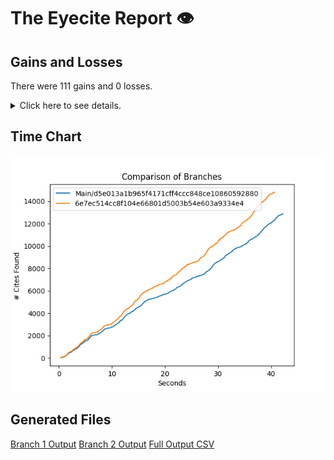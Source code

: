 # The Eyecite Report :eye:



Gains and Losses
---------
There were 111 gains and 0 losses.

<details>
<summary>Click here to see details.</summary>

|     id     |             Gain            |  Loss  |
| ---------- | --------------------------- | ------ |
|  4994933   |            supra,           |        |
|   52459    |       8 U.S.C. §
1101       |        |
|  2046752   |            supra.           |        |
|  2046752   |            supra,           |        |
|  2046752   |            supra;           |        |
|  5165179   |            supra.           |        |
|  1245958   |            supra.           |        |
|  4013931   |       28 U.S.C. § 2401      |        |
|  5970983   |           (supra).          |        |
|   685153   |      21 U.S.C. Sec. 841     |        |
|   685153   |      21 U.S.C. Sec. 846     |        |
|  4536776   |       19 U.S.C. § 2251      |        |
|  6144534   |           (supra):          |        |
|  2141253   |       149 F.Supp. 562       |        |
|  2060699   |        Beckler at 775       |        |
|  2999939   |       18 U.S.C.
§ 3553      |        |
|  2999939   |       18 U.S.C.
§ 2113      |        |
|  2999939   |       18 U.S.C.
§ 924       |        |
|  2999939   |       18 U.S.C. § 3553      |        |
|  2999939   |       18
U.S.C. § 924       |        |
|  3419420   |            supra            |        |
|  2277838   | Tex. Tax Code Ann. §§ 42.01 |        |
|  3542084   |         200 S.W. 286        |        |
|   212922   |       28 U.S.C. § 2253      |        |
|  1771039   |            supra            |        |
|  2257892   |      38 Cal.Rptr.2d 908     |        |
|   270119   |            supra.           |        |
|  1897124   |            supra.           |        |
|  1897124   |            supra            |        |
|  1537257   |            supra            |        |
|  1537257   |      9 U.S.C. Section 1     |        |
|  1950193   |            supra,           |        |
|  1814863   |            supra.           |        |
|  1814863   |        36 La.Ann. 264       |        |
|  1814863   |            supra;           |        |
|  1814863   |            supra,           |        |
|  2206425   |      303 Ill. Dec. 715      |        |
|  2206425   |    358 Ill.App.3d at 727    |        |
|  2206425   |       228 Ill.Dec. 179      |        |
|  1183603   |        32 L.E.2d 411        |        |
|  1183603   |            Supra,           |        |
|  2042257   |            supra            |        |
|  2357843   |            supra            |        |
|  2414924   |       Brzonkala at 834      |        |
|  2414924   |        Boerne at 2170       |        |
|  2414924   |            supra.           |        |
|  2414924   |       Robinson at 1210      |        |
|  2414924   |       Robinson at 1211      |        |
|  2414924   |            supra,           |        |
|  2414924   |       Brzonkala at 887      |        |
|  2414924   |        Brzonkala at 3       |        |
|  2414924   |       Brzonkala at 874      |        |


</details>



Time Chart
---------

![image](https://raw.githubusercontent.com/freelawproject/eyecite/artifacts/206/results/chart.png)


Generated Files
---------

[Branch 1 Output](https://raw.githubusercontent.com/freelawproject/eyecite/artifacts/206/results/d5e013a1b965f4171cff4ccc848ce10860592880.json)
[Branch 2 Output](https://raw.githubusercontent.com/freelawproject/eyecite/artifacts/206/results/6e7ec514cc8f104e66801d5003b54e603a9334e4.json)
[Full Output CSV ](https://raw.githubusercontent.com/freelawproject/eyecite/artifacts/206/results/output.csv)
